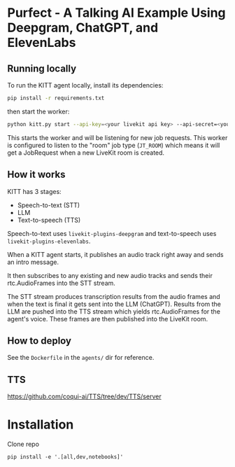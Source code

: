 # Purfect - A Talking AI Example Using Deepgram, ChatGPT, and ElevenLabs

## Running locally

To run the KITT agent locally, install its dependencies:

```bash
pip install -r requirements.txt
```

then start the worker:

```bash
python kitt.py start --api-key=<your livekit api key> --api-secret=<your livekit api secret> --url=<your livekit ws url>
```

This starts the worker and will be listening for new job requests. This worker is configured to listen to the "room" job type (`JT_ROOM`) which means it will get a JobRequest when a new LiveKit room is created.

## How it works

KITT has 3 stages:

- Speech-to-text (STT)
- LLM
- Text-to-speech (TTS)

Speech-to-text uses `livekit-plugins-deepgram` and text-to-speech uses `livekit-plugins-elevenlabs`.

When a KITT agent starts, it publishes an audio track right away and sends an intro message. 

It then subscribes to any existing and new audio tracks and sends their rtc.AudioFrames into the STT stream. 

The STT stream produces transcription results from the audio frames and when the text is final it gets sent into the LLM (ChatGPT). Results from the LLM are pushed into the TTS stream which yields rtc.AudioFrames for the agent's voice. These frames are then published into the LiveKit room.

## How to deploy

See the `Dockerfile` in the `agents/` dir for reference.


## TTS
https://github.com/coqui-ai/TTS/tree/dev/TTS/server

# Installation
Clone repo
```
pip install -e '.[all,dev,notebooks]'
```
